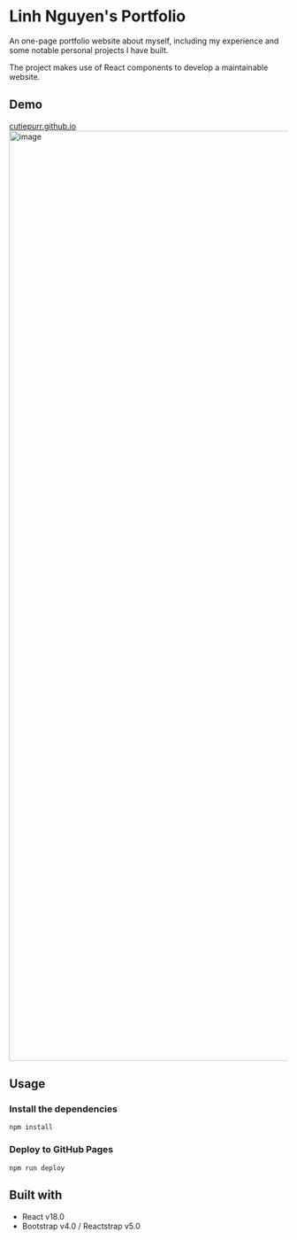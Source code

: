 # Linh Nguyen's Portfolio
An one-page portfolio website about myself, including my experience and some notable personal projects I have built.

The project makes use of React components to develop a maintainable website.
## Demo
[cutiepurr.github.io](https://cutiepurr.github.io)
<img width="1680" alt="image" src="https://github.com/cutiepurr/cutiepurr.github.io/assets/61080247/fe2769db-6dd1-4402-a508-e46a9aa07c42">
## Usage
### Install the dependencies
```
npm install
```
### Deploy to GitHub Pages
```
npm run deploy
```
## Built with
* React v18.0
* Bootstrap v4.0 / Reactstrap v5.0
